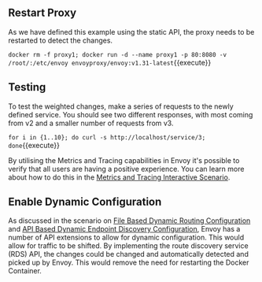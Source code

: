 ## Restart Proxy

As we have defined this example using the static API, the proxy needs to be restarted to detect the changes.

`docker rm -f proxy1; docker run -d --name proxy1 -p 80:8080 -v /root/:/etc/envoy envoyproxy/envoy:v1.31-latest`{{execute}}

## Testing

To test the weighted changes, make a series of requests to the newly defined service. You should see two different responses, with most coming from v2 and a smaller number of requests from v3.

`for i in {1..10}; do curl -s http://localhost/service/3; done`{{execute}}

By utilising the Metrics and Tracing capabilities in Envoy it's possible to verify that all users are having a positive experience. You can learn more about how to do this in the [Metrics and Tracing Interactive Scenario](https://www.envoyproxy.io/try/implementing-metrics-tracing).

## Enable Dynamic Configuration

As discussed in the scenario on [File Based Dynamic Routing Configuration](https://www.envoyproxy.io/try/file-based-dynamic-routing-configuration) and [API Based Dynamic Endpoint Discovery Configuration](https://katacoda.com/envoyproxy/scenarios/api-based-dynamic-routing-configuration), Envoy has a number of API extensions to allow for dynamic configuration. This would allow for traffic to be shifted. By implementing the route discovery service (RDS) API, the changes could be changed and automatically detected and picked up by Envoy. This would remove the need for restarting the Docker Container.
